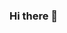 ### Hi there 👋

<!--
**gashawgedef/gashawgedef** is a ✨ _special_ ✨ repository because its `README.md` (this file) appears on your GitHub profile.

Here are some ideas to get you started:

- I’m currently working on Abay Bank S.c as Software engineer
-  I’m currently learning ...
- I’m looking to collaborate on ...
- 🤔 I’m looking for help with ...
- 💬 Ask me about ...
- 📫 How to reach me: ...
- 😄 Pronouns: ...
- ⚡ Fun fact: ...
-->
